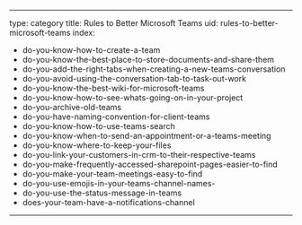 
---
type: category
title: Rules to Better Microsoft Teams
uid: rules-to-better-microsoft-teams
index:
 - do-you-know-how-to-create-a-team
 - do-you-know-the-best-place-to-store-documents-and-share-them
 - do-you-add-the-right-tabs-when-creating-a-new-teams-conversation
 - do-you-avoid-using-the-conversation-tab-to-task-out-work
 - do-you-know-the-best-wiki-for-microsoft-teams
 - do-you-know-how-to-see-whats-going-on-in-your-project
 - do-you-archive-old-teams
 - do-you-have-naming-convention-for-client-teams
 - do-you-know-how-to-use-teams-search
 - do-you-know-when-to-send-an-appointment-or-a-teams-meeting
 - do-you-know-where-to-keep-your-files
 - do-you-link-your-customers-in-crm-to-their-respective-teams
 - do-you-make-frequently-accessed-sharepoint-pages-easier-to-find
 - do-you-make-your-team-meetings-easy-to-find
 - do-you-use-emojis-in-your-teams-channel-names-
 - do-you-use-the-status-message-in-teams
 - does-your-team-have-a-notifications-channel
---



